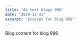 ```yaml
---
title: "Ak test blogs 996"
date: "2024-12-31"
excerpt: "Excerpt for blog 996"
---
```


Blog content for blog 996